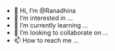 - 👋 Hi, I’m @Ranadhina
- 👀 I’m interested in ...
- 🌱 I’m currently learning ...
- 💞️ I’m looking to collaborate on ...
- 📫 How to reach me ...

<!---
Ranadhina/Ranadhina is a ✨ special ✨ repository because its `README.md` (this file) appears on your GitHub profile.
You can click the Preview link to take a look at your changes.
--->
